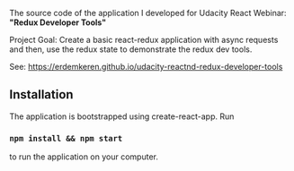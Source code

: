 The source code of the application I developed for Udacity React Webinar: **"Redux Developer Tools"**

Project Goal: Create a basic react-redux application with async requests and then,
use the redux state to demonstrate the redux dev tools.

See: https://erdemkeren.github.io/udacity-reactnd-redux-developer-tools

## Installation

The application is bootstrapped using create-react-app. Run 

### `npm install && npm start`

to run the application on your computer.
